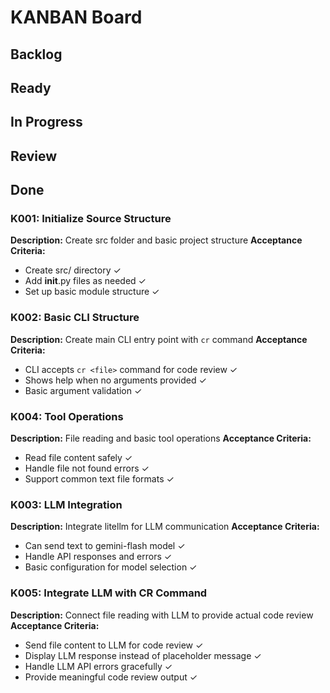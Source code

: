 # KANBAN Board

## Backlog

## Ready

## In Progress

## Review

## Done

### K001: Initialize Source Structure
**Description:** Create src folder and basic project structure
**Acceptance Criteria:**
- Create src/ directory ✓
- Add __init__.py files as needed ✓
- Set up basic module structure ✓

### K002: Basic CLI Structure
**Description:** Create main CLI entry point with `cr` command
**Acceptance Criteria:**
- CLI accepts `cr <file>` command for code review ✓
- Shows help when no arguments provided ✓
- Basic argument validation ✓

### K004: Tool Operations
**Description:** File reading and basic tool operations
**Acceptance Criteria:**
- Read file content safely ✓
- Handle file not found errors ✓
- Support common text file formats ✓

### K003: LLM Integration
**Description:** Integrate litellm for LLM communication
**Acceptance Criteria:**
- Can send text to gemini-flash model ✓
- Handle API responses and errors ✓
- Basic configuration for model selection ✓

### K005: Integrate LLM with CR Command
**Description:** Connect file reading with LLM to provide actual code review
**Acceptance Criteria:**
- Send file content to LLM for code review ✓
- Display LLM response instead of placeholder message ✓
- Handle LLM API errors gracefully ✓
- Provide meaningful code review output ✓
